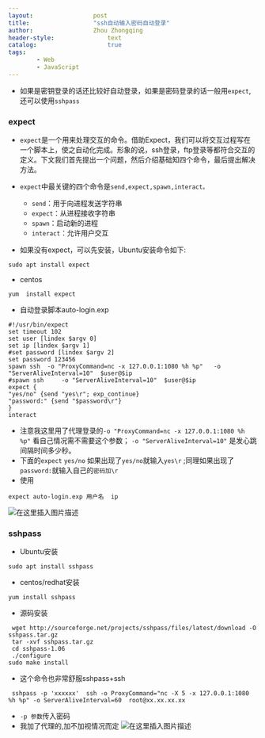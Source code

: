 ```yaml
---
layout:					post
title:					"ssh自动输入密码自动登录"
author:					Zhou Zhongqing
header-style:				text
catalog:					true
tags:
		- Web
		- JavaScript
---
```

- 如果是密钥登录的话还比较好自动登录，如果是密码登录的话一般用`expect`,还可以使用`sshpass`
### expect
- `expect`是一个用来处理交互的命令。借助Expect，我们可以将交互过程写在一个脚本上，使之自动化完成。形象的说，ssh登录，ftp登录等都符合交互的定义。下文我们首先提出一个问题，然后介绍基础知四个命令，最后提出解决方法。
- `expect`中最关键的四个命令是`send,expect,spawn,interact。`

	- `send`：用于向进程发送字符串
	- `expect`：从进程接收字符串
	- `spawn`：启动新的进程
	- `interact`：允许用户交互
- 如果没有expect，可以先安装，Ubuntu安装命令如下:

```
sudo apt install expect
```
- centos

```
yum  install expect
```

- 自动登录脚本auto-login.exp

```
#!/usr/bin/expect
set timeout 102
set user [lindex $argv 0] 
set ip [lindex $argv 1]
#set password [lindex $argv 2]
set password 123456
spawn ssh  -o "ProxyCommand=nc -x 127.0.0.1:1080 %h %p"   -o "ServerAliveInterval=10"  $user@$ip
#spawn ssh     -o "ServerAliveInterval=10"  $user@$ip
expect {
"yes/no" {send "yes\r"; exp_continue}
"password:" {send "$password\r"}
}
interact

```

- 注意我这里用了代理登录的`-o "ProxyCommand=nc -x 127.0.0.1:1080 %h %p"` 看自己情况需不需要这个参数； `-o "ServerAliveInterval=10"`  是发心跳间隔时间多少秒。
- 下面的`expect` `yes/no` 如果出现了`yes/no`就输入`yes\r` ;同理如果出现了`password:`就输入自己的`密码加\r`
- 使用

```
expect auto-login.exp 用户名  ip
```
![在这里插入图片描述](https://i-blog.csdnimg.cn/blog_migrate/430409f13b7513180f195ab6d636b7f9.png)

### sshpass
- Ubuntu安装
```
sudo apt install sshpass
```
- centos/redhat安装

```
yum install sshpass
```
- 源码安装

```
 wget http://sourceforge.net/projects/sshpass/files/latest/download -O sshpass.tar.gz
 tar -xvf sshpass.tar.gz
 cd sshpass-1.06
 ./configure
sudo make install 
```
- 这个命令也非常舒服sshpass+ssh

```
 sshpass -p 'xxxxxx'  ssh -o ProxyCommand="nc -X 5 -x 127.0.0.1:1080 %h %p" -o ServerAliveInterval=60  root@xx.xx.xx.xx
```
- `-p 参数`传入密码
- 我加了代理的,加不加视情况而定
![在这里插入图片描述](https://i-blog.csdnimg.cn/blog_migrate/8f8a0849ee40425babef37014504e4d3.png)